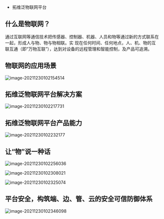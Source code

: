- 拓维泛物联网平台

## 什么是物联网？ 

通过互联网等通信技术把传感器、控制器、机器、人员和物等通过新的方式联系在一起，形成人与物、物与物相联。实 现在任何时间、任何地点，人、机、物的互联互通（即“万物互联”），达到对设备的远程管理和智能控制，及产品可追溯。

## 物联网的应用场景

![image-20211230102154514](https://gitee.com/er-huomeng/l-img/raw/master/l-img/image-20211230102154514.png)

## 拓维泛物联网平台解决方案

![image-20211230102217731](https://gitee.com/er-huomeng/l-img/raw/master/l-img/image-20211230102217731.png)

## 拓维泛物联网平台产品能力

![image-20211230102232177](https://gitee.com/er-huomeng/l-img/raw/master/l-img/image-20211230102232177.png)

## 让“物”说一种话

![image-20211230102256036](https://gitee.com/er-huomeng/l-img/raw/master/l-img/image-20211230102256036.png)

![image-20211230102308021](https://gitee.com/er-huomeng/l-img/raw/master/l-img/image-20211230102308021.png)

![image-20211230102325074](https://gitee.com/er-huomeng/l-img/raw/master/l-img/image-20211230102325074.png)

## 平台安全，构筑端、边、管、云的安全可信防御体系

![image-20211230102346098](https://gitee.com/er-huomeng/l-img/raw/master/l-img/image-20211230102346098.png)